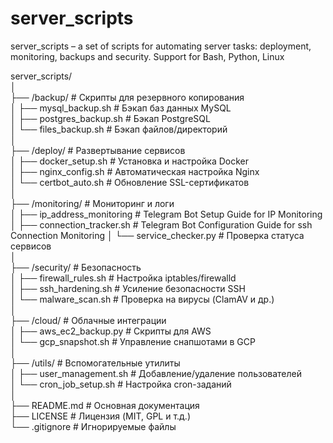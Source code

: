 # server_scripts
server_scripts – a set of scripts for automating server tasks: deployment, monitoring, backups and security. Support for Bash, Python, Linux

server_scripts/  
│  
├── /backup/                  # Скрипты для резервного копирования  
│   ├── mysql_backup.sh       # Бэкап баз данных MySQL  
│   ├── postgres_backup.sh    # Бэкап PostgreSQL  
│   └── files_backup.sh       # Бэкап файлов/директорий  
│  
├── /deploy/                  # Развертывание сервисов  
│   ├── docker_setup.sh       # Установка и настройка Docker  
│   ├── nginx_config.sh       # Автоматическая настройка Nginx  
│   └── certbot_auto.sh       # Обновление SSL-сертификатов  
│  
├── /monitoring/              # Мониторинг и логи  
│   ├── ip_address_monitoring # Telegram Bot Setup Guide for IP Monitoring  
│   ├── connection_tracker.sh # Telegram Bot Configuration Guide for ssh Connection Monitoring
│   └── service_checker.py    # Проверка статуса сервисов  
│  
├── /security/               # Безопасность  
│   ├── firewall_rules.sh     # Настройка iptables/firewalld  
│   ├── ssh_hardening.sh      # Усиление безопасности SSH  
│   └── malware_scan.sh       # Проверка на вирусы (ClamAV и др.)  
│  
├── /cloud/                   # Облачные интеграции  
│   ├── aws_ec2_backup.py     # Скрипты для AWS  
│   └── gcp_snapshot.sh       # Управление снапшотами в GCP  
│  
├── /utils/                   # Вспомогательные утилиты  
│   ├── user_management.sh    # Добавление/удаление пользователей  
│   └── cron_job_setup.sh     # Настройка cron-заданий  
│  
├── README.md                 # Основная документация  
├── LICENSE                   # Лицензия (MIT, GPL и т.д.)  
└── .gitignore                # Игнорируемые файлы  
